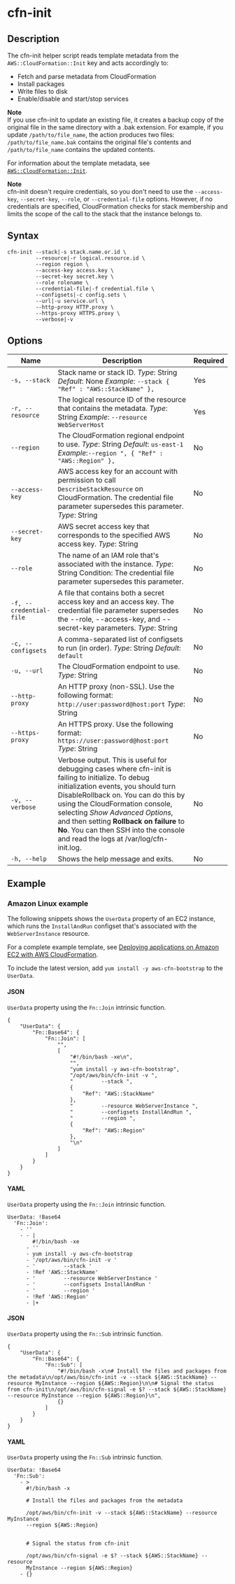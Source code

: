 # cfn\-init<a name="cfn-init"></a>

## Description<a name="cfn-init-Description"></a>

The cfn\-init helper script reads template metadata from the `AWS::CloudFormation::Init` key and acts accordingly to:
+ Fetch and parse metadata from CloudFormation
+ Install packages
+ Write files to disk
+ Enable/disable and start/stop services

**Note**  
If you use cfn\-init to update an existing file, it creates a backup copy of the original file in the same directory with a \.bak extension\. For example, if you update `/path/to/file_name`, the action produces two files: `/path/to/file_name.bak` contains the original file's contents and `/path/to/file_name` contains the updated contents\.

For information about the template metadata, see [`AWS::CloudFormation::Init`](aws-resource-init.md)\.

**Note**  
cfn\-init doesn't require credentials, so you don't need to use the `--access-key`, `--secret-key`, `--role`, or `--credential-file` options\. However, if no credentials are specified, CloudFormation checks for stack membership and limits the scope of the call to the stack that the instance belongs to\.

## Syntax<a name="cfn-init-Syntax"></a>

```
cfn-init --stack|-s stack.name.or.id \
         --resource|-r logical.resource.id \
         --region region \
         --access-key access.key \
         --secret-key secret.key \
         --role rolename \
         --credential-file|-f credential.file \
         --configsets|-c config.sets \
         --url|-u service.url \
         --http-proxy HTTP.proxy \
         --https-proxy HTTPS.proxy \
         --verbose|-v
```

## Options<a name="cfn-init-options"></a>


| Name | Description | Required | 
| --- | --- | --- | 
|   `-s, --stack`   |  Stack name or stack ID\. *Type*: String *Default*: None *Example*: `--stack { "Ref" : "AWS::StackName" },`  |  Yes  | 
|   `-r, --resource `   |  The logical resource ID of the resource that contains the metadata\. *Type*: String *Example*: `--resource WebServerHost`  |  Yes  | 
|   `--region`   |  The CloudFormation regional endpoint to use\. *Type*: String *Default*: `us-east-1` *Example*:`--region ", { "Ref" : "AWS::Region" },`  |  No  | 
|   `--access-key`   |  AWS access key for an account with permission to call `DescribeStackResource` on CloudFormation\. The credential file parameter supersedes this parameter\. *Type*: String  |  No  | 
|   `--secret-key`   |  AWS secret access key that corresponds to the specified AWS access key\. *Type*: String  |  No  | 
|   `--role`   |  The name of an IAM role that's associated with the instance\. *Type*: String Condition: The credential file parameter supersedes this parameter\.  |  No  | 
|   `-f, --credential-file`   |  A file that contains both a secret access key and an access key\. The credential file parameter supersedes the \-\-role, \-\-access\-key, and \-\-secret\-key parameters\. *Type*: String  |  No  | 
|   `-c, --configsets`   |  A comma\-separated list of configsets to run \(in order\)\. *Type*: String *Default*: `default`  |  No  | 
|   `-u, --url`   |  The CloudFormation endpoint to use\. *Type*: String  |  No  | 
|  `--http-proxy`  |  An HTTP proxy \(non\-SSL\)\. Use the following format: `http://user:password@host:port` *Type*: String  |  No  | 
|  `--https-proxy`  |  An HTTPS proxy\. Use the following format: `https://user:password@host:port` *Type*: String  |  No  | 
|  `-v, --verbose`  |  Verbose output\. This is useful for debugging cases where cfn\-init is failing to initialize\.   To debug initialization events, you should turn DisableRollback on\. You can do this by using the CloudFormation console, selecting *Show Advanced Options*, and then setting **Rollback on failure** to **No**\. You can then SSH into the console and read the logs at /var/log/cfn\-init\.log\.   |  No  | 
| `-h, --help` | Shows the help message and exits\. |  No | 

## Example<a name="cfn-init-Examples"></a>

### Amazon Linux example<a name="w4ab1c33c41c29b9b3"></a>

The following snippets shows the `UserData` property of an EC2 instance, which runs the `InstallAndRun` configset that's associated with the `WebServerInstance` resource\.

For a complete example template, see [Deploying applications on Amazon EC2 with AWS CloudFormation](deploying.applications.md)\.

To include the latest version, add `yum install -y aws-cfn-bootstrap` to the `UserData`\.

#### JSON<a name="cfn-init-example.json"></a>

`UserData` property using the `Fn::Join` intrinsic function\.

```
{
    "UserData": {
        "Fn::Base64": {
            "Fn::Join": [
                "",
                [
                    "#!/bin/bash -xe\n",
                    "",
                    "yum install -y aws-cfn-bootstrap",
                    "/opt/aws/bin/cfn-init -v ",
                    "         --stack ",
                    {
                        "Ref": "AWS::StackName"
                    },
                    "         --resource WebServerInstance ",
                    "         --configsets InstallAndRun ",
                    "         --region ",
                    {
                        "Ref": "AWS::Region"
                    },
                    "\n"
                ]
            ]
        }
    }
}
```

#### YAML<a name="cfn-init-example.yaml"></a>

`UserData` property using the `Fn::Join` intrinsic function\.

```
UserData: !Base64 
  'Fn::Join':
    - ''
    - - |
        #!/bin/bash -xe
      - ''
      - yum install -y aws-cfn-bootstrap
      - '/opt/aws/bin/cfn-init -v '
      - '         --stack '
      - !Ref 'AWS::StackName'
      - '         --resource WebServerInstance '
      - '         --configsets InstallAndRun '
      - '         --region '
      - !Ref 'AWS::Region'
      - |+
```

#### JSON<a name="cfn-init-example-fn-sub.json"></a>

`UserData` property using the `Fn::Sub` intrinsic function\.

```
{
    "UserData": {
        "Fn::Base64": {
            "Fn::Sub": [
                "#!/bin/bash -x\n# Install the files and packages from the metadata\n/opt/aws/bin/cfn-init -v --stack ${AWS::StackName} --resource MyInstance --region ${AWS::Region}\n\n# Signal the status from cfn-init\n/opt/aws/bin/cfn-signal -e $? --stack ${AWS::StackName} --resource MyInstance --region ${AWS::Region}\n",
                {}
            ]
        }
    }
}
```

#### YAML<a name="cfn-init-example-fn-sub.yaml"></a>

`UserData` property using the `Fn::Sub` intrinsic function\.

```
UserData: !Base64 
  'Fn::Sub':
    - >
      #!/bin/bash -x

      # Install the files and packages from the metadata

      /opt/aws/bin/cfn-init -v --stack ${AWS::StackName} --resource MyInstance
      --region ${AWS::Region}


      # Signal the status from cfn-init

      /opt/aws/bin/cfn-signal -e $? --stack ${AWS::StackName} --resource
      MyInstance --region ${AWS::Region}
    - {}
```